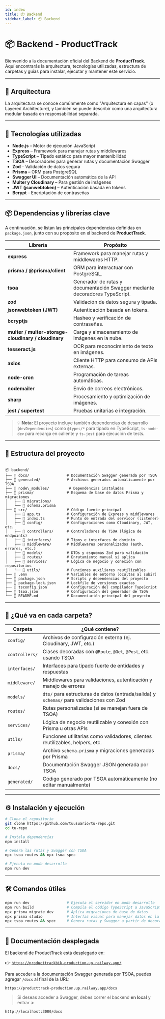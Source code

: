 ```yaml
---
id: index
title: 📦 Backend
sidebar_label: 📦 Backend
---
```


# 📦 Backend - ProductTrack

Bienvenido a la documentación oficial del Backend de **ProductTrack**.  
Aquí encontrarás la arquitectura, tecnologías utilizadas, estructura de carpetas y guías para instalar, ejecutar y mantener este servicio.

---

## 🧱 Arquitectura

La arquitectura se conoce comúnmente como "Arquitectura en capas" (o Layered Architecture), y también se puede describir como una arquitectura modular basada en responsabilidad separada. 

---

## 🚀 Tecnologías utilizadas

- **Node.js** – Motor de ejecución JavaScript
- **Express** – Framework para manejar rutas y middlewares
- **TypeScript** – Tipado estático para mayor mantenibilidad
- **TSOA** – Decoradores para generar rutas y documentación Swagger
- **Zod** – Validación de datos segura
- **Prisma** – ORM para PostgreSQL
- **Swagger UI** – Documentación automática de la API
- **Multer y Cloudinary** – Para gestión de imágenes 
- **JWT (jsonwebtoken)** – Autenticación basada en tokens
- **Bcrypt** – Encriptación de contraseñas

---

## 📦 Dependencias y librerías clave

A continuación, se listan las principales dependencias definidas en `package.json`, junto con su propósito en el backend de **ProductTrack**.

| Librería                                            | Propósito                                                                   |
| --------------------------------------------------- | --------------------------------------------------------------------------- |
| **express**                                         | Framework para manejar rutas y middlewares HTTP.                            |
| **prisma / @prisma/client**                         | ORM para interactuar con PostgreSQL.                                        |
| **tsoa**                                            | Generador de rutas y documentación Swagger mediante decoradores TypeScript. |
| **zod**                                             | Validación de datos segura y tipada.                                        |
| **jsonwebtoken (JWT)**                              | Autenticación basada en tokens.                                             |
| **bcryptjs**                                        | Hasheo y verificación de contraseñas.                                       |
| **multer / multer-storage-cloudinary / cloudinary** | Carga y almacenamiento de imágenes en la nube.                              |
| **tesseract.js**                                    | OCR para reconocimiento de texto en imágenes.                               |
| **axios**                                           | Cliente HTTP para consumo de APIs externas.                                 |
| **node-cron**                                       | Programación de tareas automáticas.                                         |
| **nodemailer**                                      | Envío de correos electrónicos.                                              |
| **sharp**                                           | Procesamiento y optimización de imágenes.                                   |
| **jest / supertest**                                | Pruebas unitarias e integración.                                            |

> 💡 **Nota:** El proyecto incluye también dependencias de desarrollo (`devDependencies`) como `@types/*` para tipado en TypeScript, `ts-node-dev` para recarga en caliente y `ts-jest` para ejecución de tests.

---

## 🧱 Estructura del proyecto

```

📦 backend/
├── 📁 docs/                 # Documentación Swagger generada por TSOA
├── 📁 generated/            # Archivos generados automáticamente por TSOA
├── 📁 node\_modules/         # Dependencias instaladas
├── 📁 prisma/               # Esquema de base de datos Prisma y migraciones
│   ├── 📁 migrations/
│   └── 📄 schema.prisma
├── 📁 src/                  # Código fuente principal
│   ├── 📄 app.ts            # Configuración de Express y middlewares
│   ├── 📄 index.ts          # Punto de entrada del servidor (listener)
│   ├── 📁 config/           # Configuraciones como Cloudinary, JWT, etc.
│   ├── 📁 controllers/      # Controladores de TSOA (lógica de endpoints)
│   ├── 📁 interfaces/       # Tipos e interfaces de dominio
│   ├── 📁 middleware/       # Middlewares personalizados (auth, errores, etc.)
│   ├── 📁 models/           # DTOs y esquemas Zod para validación
│   ├── 📁 routes/           # Enrutamiento manual si aplica
│   ├── 📁 services/         # Lógica de negocio y conexión con repositorios
│   └── 📁 utils/            # Funciones auxiliares reutilizables
├── 📄 .env                  # Variables de entorno (ocultas al subir)
├── 📄 package.json          # Scripts y dependencias del proyecto
├── 📄 package-lock.json     # Lockfile de versiones exactas
├── 📄 tsconfig.json         # Configuración del compilador TypeScript
├── 📄 tsoa.json             # Configuración del generador de TSOA
└── 📄 README.md             # Documentación principal del proyecto

````

---

## 📁 ¿Qué va en cada carpeta?

| Carpeta        | ¿Qué contiene? |
|----------------|----------------|
| `config/`      | Archivos de configuración externa (ej. Cloudinary, JWT, etc.) |
| `controllers/` | Clases decoradas con `@Route`, `@Get`, `@Post`, etc. usando TSOA |
| `interfaces/`  | Interfaces para tipado fuerte de entidades y respuestas |
| `middleware/`  | Middlewares para validaciones, autenticación y manejo de errores |
| `models/`      | `dto/` para estructuras de datos (entrada/salida) y `schemas/` para validaciones con Zod |
| `routes/`      | Rutas personalizadas (si se manejan fuera de TSOA) |
| `services/`    | Lógica de negocio reutilizable y conexión con Prisma u otras APIs |
| `utils/`       | Funciones utilitarias como validadores, clientes reutilizables, helpers, etc. |
| `prisma/`      | Archivo `schema.prisma` y migraciones generadas por Prisma |
| `docs/`        | Documentación Swagger JSON generada por TSOA |
| `generated/`   | Código generado por TSOA automáticamente (no editar manualmente) |

---

## ⚙️ Instalación y ejecución

```bash
# Clona el repositorio
git clone https://github.com/tuusuario/tu-repo.git
cd tu-repo

# Instala dependencias
npm install

# Genera las rutas y Swagger con TSOA
npx tsoa routes && npx tsoa spec

# Ejecuta en modo desarrollo
npm run dev
````

---

## 🛠️ Comandos útiles

```bash
npm run dev                 # Ejecuta el servidor en modo desarrollo
npm run build               # Compila el código TypeScript a JavaScript
npx prisma migrate dev      # Aplica migraciones de base de datos
npx prisma studio           # Interfaz visual para manejar datos en la base
npx tsoa routes && spec     # Genera rutas y Swagger a partir de decoradores
```

---

## 📘 Documentación desplegada

El backend de ProductTrack está desplegado en:

👉 [`https://producttrackbik-production.up.railway.app/`](https://producttrackbik-production.up.railway.app/)

Para acceder a la documentación Swagger generada por TSOA, puedes agregar `/docs` al final de la URL:

```
https://producttrack-production.up.railway.app/docs
```
> Si deseas acceder a Swagger, debes correr el backend **en local** y entrar a:

```
http://localhost:3000/docs
```